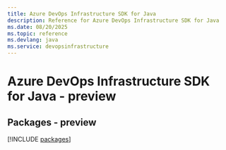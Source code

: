 ```yaml
---
title: Azure DevOps Infrastructure SDK for Java
description: Reference for Azure DevOps Infrastructure SDK for Java
ms.date: 08/20/2025
ms.topic: reference
ms.devlang: java
ms.service: devopsinfrastructure
---
```

# Azure DevOps Infrastructure SDK for Java - preview
## Packages - preview
[!INCLUDE [packages](devops-infrastructure-index.md)]